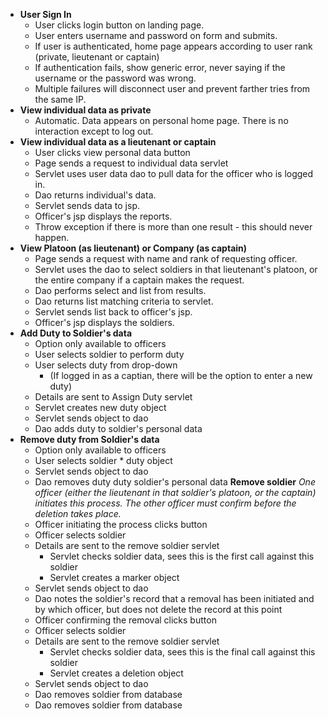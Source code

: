 * **User Sign In**
    * User clicks login button on landing page.
    * User enters username and password on form and submits.
    * If user is authenticated, home page appears according to user rank (private, lieutenant or captain) 
    * If authentication fails, show generic error, never saying if the username or the password was wrong.
    * Multiple failures will disconnect user and prevent farther tries from the same IP.
* **View individual data as private**
    * Automatic.  Data appears on personal home page.  There is no interaction except to log out.
* **View individual data as a lieutenant or captain**
    * User clicks view personal data button
    * Page sends a request to individual data servlet
    * Servlet uses user data dao to pull data for the officer who is logged in.
    * Dao returns individual's data.
    * Servlet sends data to jsp.
    * Officer's jsp displays the reports.
    * Throw exception if there is more than one result - this should never happen.
* **View Platoon (as lieutenant) or Company (as captain)**
    * Page sends a request with name and rank of requesting officer.
    * Servlet uses the dao to select soldiers in that lieutenant's platoon, or the entire company if a captain makes the request.
    * Dao performs select and list from results.
    * Dao returns list matching criteria to servlet.
    * Servlet sends list back to officer's jsp.
    * Officer's jsp displays the soldiers.
* **Add Duty to Soldier's data**
    * Option only available to officers
    * User selects soldier to perform duty
    * User selects duty from drop-down
        * (If logged in as a captian, there will be the option to enter a new duty)
    * Details are sent to Assign Duty servlet
    * Servlet creates new duty object
    * Servlet sends object to dao
    * Dao adds duty to soldier's personal data
* **Remove duty from Soldier's data**
    * Option only available to officers
    * User selects soldier    * duty object
    * Servlet sends object to dao
    * Dao removes duty duty soldier's personal data
**Remove soldier**
_One officer (either the lieutenant in that soldier's platoon, or the captain)
    initiates this process. The other officer must confirm before the deletion
    takes place._
    * Officer initiating the process clicks button
    * Officer selects soldier
    * Details are sent to the remove soldier servlet
        * Servlet checks soldier data, sees this is the first call against this soldier
        * Servlet creates a marker object
    * Servlet sends object to dao
    * Dao notes the soldier's record that a removal has been initiated and by which officer,
    but does not delete the record at this point
    * Officer confirming the removal clicks button
    * Officer selects soldier
    * Details are sent to the remove soldier servlet
        * Servlet checks soldier data, sees this is the final call against this soldier
        * Servlet creates a deletion object
    * Servlet sends object to dao
    * Dao removes soldier from database
    * Dao removes soldier from database
